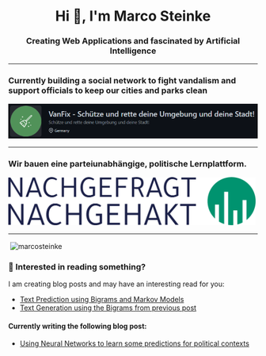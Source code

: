 <h1 align="center">Hi 👋, I'm Marco Steinke</h1>
<h3 align="center">Creating Web Applications and fascinated by Artificial Intelligence</h3>

<hr>

<h3 align="left">Currently building a social network to fight vandalism and support officials to keep our cities and parks clean</h3>

<a href="https://github.com/VanFix-software"><img src="https://raw.githubusercontent.com/MarcoSteinke/MarcoSteinke/master/vanfix.PNG" alt="vanfix"></a>

<hr>

<h3 align="left">Wir bauen eine parteiunabhängige, politische Lernplattform.</h3>

<a href="http://nachgefragt-nachgehakt.de/"><img width="500" src="https://raw.githubusercontent.com/MarcoSteinke/MarcoSteinke/master/logo_large.png" alt="party"></a>

<hr>

<!--<p align="left"> <a href="https://github.com/ryo-ma/github-profile-trophy"><img src="https://github-profile-trophy.vercel.app/?username=marcosteinke" alt="marcosteinke" /></a> </p>

<p><img align="left" src="https://github-readme-stats.vercel.app/api/top-langs?username=marcosteinke&show_icons=true&locale=en&layout=compact" alt="marcosteinke" /></p>-->

<p>&nbsp;<img align="center" src="https://github-readme-stats.vercel.app/api?username=marcosteinke&show_icons=true&locale=en" alt="marcosteinke" /></p>

### 📝 Interested in reading something?

I am creating blog posts and may have an interesting read for you:

- [Text Prediction using Bigrams and Markov Models](https://bestofcode.net/blog/text-prediction/)
- [Text Generation using the Bigrams from previous post](https://bestofcode.net/blog/text-generation/)

#### Currently writing the following blog post:

- [Using Neural Networks to learn some predictions for political contexts](https://github.com/MarcoSteinke/Machine-Learning-Resources/blob/main/implementation/political-parties/README.adoc#using-neural-networks-to-learn-some-predictions-for-political-contexts)

